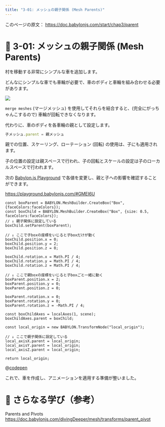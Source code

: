 ```yaml
---
title: "3-01: メッシュの親子関係 (Mesh Parents)"
---
```


このページの原文： https://doc.babylonjs.com/start/chap3/parent

# 👥 3-01: メッシュの親子関係 (Mesh Parents)


村を移動する非常にシンプルな車を追加します。

どんなにシンプルな車でも車輪が必要で、車のボディと車輪を組み合わせる必要があります。

![](https://doc.babylonjs.com/_next/image?url=%2Fimg%2Fgetstarted%2Fcarmodel.png&w=1920&q=75)

`merge meshes` (マージメッシュ) を使用してそれらを結合すると、(完全にがっちゃんこするので) 車輪が回転できなくなります。

代わりに、車のボディを各車輪の親として設定します。

```js
子メッシュ.parent = 親メッシュ
```

親での位置、スケーリング、ローテーション (回転) の使用は、子にも適用されます。

子の位置の設定は親スペースで行われ、子の回転とスケールの設定は子のローカルスペースで行われます。

次の [Babylon.js Playground](https://playground.babylonjs.com/#GMEI6U) で各値を変更し、親と子への影響を確認することができます。

https://playground.babylonjs.com/#GMEI6U

```js:createScene 関数内
const boxParent = BABYLON.MeshBuilder.CreateBox("Box", {faceColors:faceColors});
const boxChild = BABYLON.MeshBuilder.CreateBox("Box", {size: 0.5, faceColors:faceColors});
// ↓ 親子関係に設定している
boxChild.setParent(boxParent);

// ↓ ここで子boxの座標をいじると子boxだけが動く
boxChild.position.x = 0;
boxChild.position.y = 2;
boxChild.position.z = 0;

boxChild.rotation.x = Math.PI / 4;
boxChild.rotation.y = Math.PI / 4;
boxChild.rotation.z = Math.PI / 4;

// ↓ ここで親boxの座標をいじると子boxごと一緒に動く
boxParent.position.x = 2;
boxParent.position.y = 0;
boxParent.position.z = 0;

boxParent.rotation.x = 0;
boxParent.rotation.y = 0;
boxParent.rotation.z = -Math.PI / 4;

const boxChildAxes = localAxes(1, scene);
boxChildAxes.parent = boxChild; 
```

```js:localAxes 関数内
const local_origin = new BABYLON.TransformNode("local_origin");

// ↓ ここで親子関係に設定している
local_axisX.parent = local_origin;
local_axisY.parent = local_origin;
local_axisZ.parent = local_origin;

return local_origin;
```


@[codepen](https://codepen.io/chomado/pen/qBpmXQr)

これで、車を作成し、アニメーションを適用する準備が整いました。

# 👀 さらなる学び（参考）

Parents and Pivots
https://doc.babylonjs.com/divingDeeper/mesh/transforms/parent_pivot

